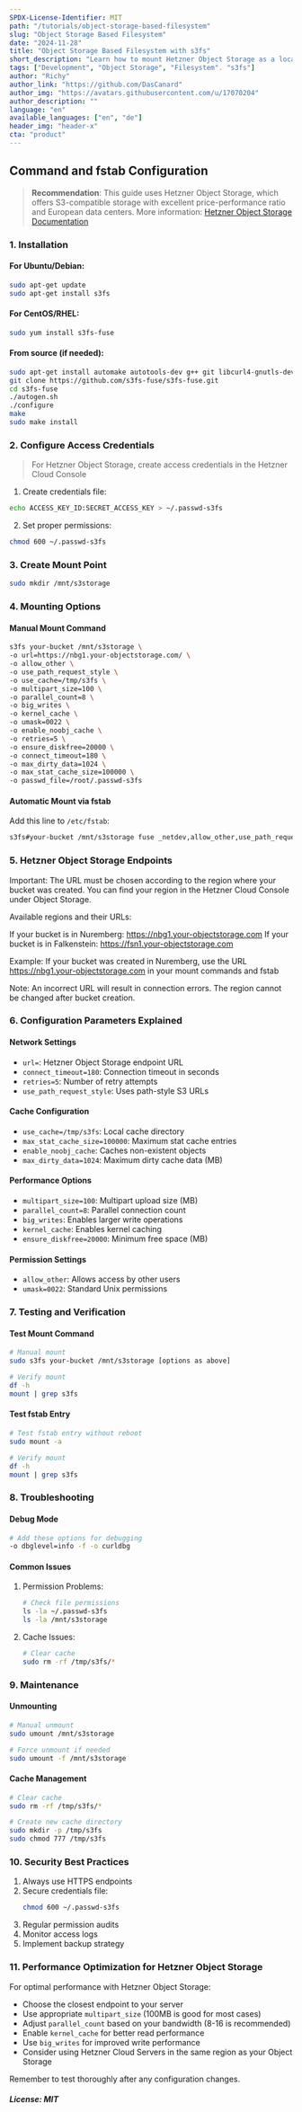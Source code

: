 ```yaml
---
SPDX-License-Identifier: MIT
path: "/tutorials/object-storage-based-filesystem"
slug: "Object Storage Based Filesystem"
date: "2024-11-28"
title: "Object Storage Based Filesystem with s3fs"
short_description: "Learn how to mount Hetzner Object Storage as a local filesystem using s3fs. Includes installation, configuration, and performance optimization."
tags: ["Development", "Object Storage", "Filesystem". "s3fs"]
author: "Richy"
author_link: "https://github.com/DasCanard"
author_img: "https://avatars.githubusercontent.com/u/17070204"
author_description: ""
language: "en"
available_languages: ["en", "de"]
header_img: "header-x"
cta: "product"
---
```


## Command and fstab Configuration

> **Recommendation**: This guide uses Hetzner Object Storage, which offers S3-compatible storage with excellent price-performance ratio and European data centers. More information: [Hetzner Object Storage Documentation](https://docs.hetzner.com/storage/object-storage/overview/)

### 1. Installation

#### For Ubuntu/Debian:
```bash
sudo apt-get update
sudo apt-get install s3fs
```

#### For CentOS/RHEL:
```bash
sudo yum install s3fs-fuse
```

#### From source (if needed):
```bash
sudo apt-get install automake autotools-dev g++ git libcurl4-gnutls-dev libfuse-dev libssl-dev libxml2-dev make pkg-config
git clone https://github.com/s3fs-fuse/s3fs-fuse.git
cd s3fs-fuse
./autogen.sh
./configure
make
sudo make install
```

### 2. Configure Access Credentials
> For Hetzner Object Storage, create access credentials in the Hetzner Cloud Console

1. Create credentials file:
```bash
echo ACCESS_KEY_ID:SECRET_ACCESS_KEY > ~/.passwd-s3fs
```

2. Set proper permissions:
```bash
chmod 600 ~/.passwd-s3fs
```

### 3. Create Mount Point

```bash
sudo mkdir /mnt/s3storage
```

### 4. Mounting Options

#### Manual Mount Command
```bash
s3fs your-bucket /mnt/s3storage \
-o url=https://nbg1.your-objectstorage.com/ \
-o allow_other \
-o use_path_request_style \
-o use_cache=/tmp/s3fs \
-o multipart_size=100 \
-o parallel_count=8 \
-o big_writes \
-o kernel_cache \
-o umask=0022 \
-o enable_noobj_cache \
-o retries=5 \
-o ensure_diskfree=20000 \
-o connect_timeout=180 \
-o max_dirty_data=1024 \
-o max_stat_cache_size=100000 \
-o passwd_file=/root/.passwd-s3fs
```

#### Automatic Mount via fstab
Add this line to `/etc/fstab`:
```bash
s3fs#your-bucket /mnt/s3storage fuse _netdev,allow_other,use_path_request_style,url=https://nbg1.your-objectstorage.com/,use_cache=/tmp/s3fs,multipart_size=100,parallel_count=8,big_writes,kernel_cache,umask=0022,enable_noobj_cache,retries=5,ensure_diskfree=20000,connect_timeout=180,max_dirty_data=1024,max_stat_cache_size=100000,passwd_file=/root/.passwd-s3fs 0 0
```

### 5. Hetzner Object Storage Endpoints
Important: The URL must be chosen according to the region where your bucket was created. You can find your region in the Hetzner Cloud Console under Object Storage.

Available regions and their URLs:

If your bucket is in Nuremberg: https://nbg1.your-objectstorage.com
If your bucket is in Falkenstein: https://fsn1.your-objectstorage.com

Example: If your bucket was created in Nuremberg, use the URL https://nbg1.your-objectstorage.com in your mount commands and fstab

Note: An incorrect URL will result in connection errors. The region cannot be changed after bucket creation.

### 6. Configuration Parameters Explained

#### Network Settings
- `url=`: Hetzner Object Storage endpoint URL
- `connect_timeout=180`: Connection timeout in seconds
- `retries=5`: Number of retry attempts
- `use_path_request_style`: Uses path-style S3 URLs

#### Cache Configuration
- `use_cache=/tmp/s3fs`: Local cache directory
- `max_stat_cache_size=100000`: Maximum stat cache entries
- `enable_noobj_cache`: Caches non-existent objects
- `max_dirty_data=1024`: Maximum dirty cache data (MB)

#### Performance Options
- `multipart_size=100`: Multipart upload size (MB)
- `parallel_count=8`: Parallel connection count
- `big_writes`: Enables larger write operations
- `kernel_cache`: Enables kernel caching
- `ensure_diskfree=20000`: Minimum free space (MB)

#### Permission Settings
- `allow_other`: Allows access by other users
- `umask=0022`: Standard Unix permissions

### 7. Testing and Verification

#### Test Mount Command
```bash
# Manual mount
sudo s3fs your-bucket /mnt/s3storage [options as above]

# Verify mount
df -h
mount | grep s3fs
```

#### Test fstab Entry
```bash
# Test fstab entry without reboot
sudo mount -a

# Verify mount
df -h
mount | grep s3fs
```

### 8. Troubleshooting

#### Debug Mode
```bash
# Add these options for debugging
-o dbglevel=info -f -o curldbg
```

#### Common Issues
1. Permission Problems:
   ```bash
   # Check file permissions
   ls -la ~/.passwd-s3fs
   ls -la /mnt/s3storage
   ```

2. Cache Issues:
   ```bash
   # Clear cache
   sudo rm -rf /tmp/s3fs/*
   ```

### 9. Maintenance

#### Unmounting
```bash
# Manual unmount
sudo umount /mnt/s3storage

# Force unmount if needed
sudo umount -f /mnt/s3storage
```

#### Cache Management
```bash
# Clear cache
sudo rm -rf /tmp/s3fs/*

# Create new cache directory
sudo mkdir -p /tmp/s3fs
sudo chmod 777 /tmp/s3fs
```

### 10. Security Best Practices

1. Always use HTTPS endpoints
2. Secure credentials file:
   ```bash
   chmod 600 ~/.passwd-s3fs
   ```
3. Regular permission audits
4. Monitor access logs
5. Implement backup strategy

### 11. Performance Optimization for Hetzner Object Storage

For optimal performance with Hetzner Object Storage:
- Choose the closest endpoint to your server
- Use appropriate `multipart_size` (100MB is good for most cases)
- Adjust `parallel_count` based on your bandwidth (8-16 is recommended)
- Enable `kernel_cache` for better read performance
- Use `big_writes` for improved write performance
- Consider using Hetzner Cloud Servers in the same region as your Object Storage

Remember to test thoroughly after any configuration changes.

##### License: MIT

<!--

Contributor's Certificate of Origin

By making a contribution to this project, I certify that:

(a) The contribution was created in whole or in part by me and I have
    the right to submit it under the license indicated in the file; or

(b) The contribution is based upon previous work that, to the best of my
    knowledge, is covered under an appropriate license and I have the
    right under that license to submit that work with modifications,
    whether created in whole or in part by me, under the same license
    (unless I am permitted to submit under a different license), as
    indicated in the file; or

(c) The contribution was provided directly to me by some other person
    who certified (a), (b) or (c) and I have not modified it.

(d) I understand and agree that this project and the contribution are
    public and that a record of the contribution (including all personal
    information I submit with it, including my sign-off) is maintained
    indefinitely and may be redistributed consistent with this project
    or the license(s) involved.

Signed-off-by: DasCanard [mail@richy.sh]

-->